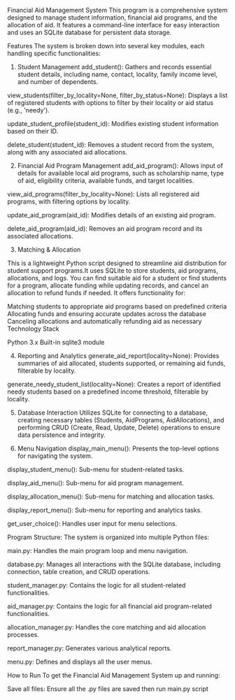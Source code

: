 Financial Aid Management System
This program is a comprehensive system designed to manage student information, financial aid programs, and the allocation of aid. It features a command-line interface for easy interaction and uses an SQLite database for persistent data storage.

Features
The system is broken down into several key modules, each handling specific functionalities:

1. Student Management
add_student(): Gathers and records essential student details, including name, contact, locality, family income level, and number of dependents.

view_students(filter_by_locality=None, filter_by_status=None): Displays a list of registered students with options to filter by their locality or aid status (e.g., 'needy').

update_student_profile(student_id): Modifies existing student information based on their ID.

delete_student(student_id): Removes a student record from the system, along with any associated aid allocations.

2. Financial Aid Program Management
add_aid_program(): Allows input of details for available local aid programs, such as scholarship name, type of aid, eligibility criteria, available funds, and target localities.

view_aid_programs(filter_by_locality=None): Lists all registered aid programs, with filtering options by locality.

update_aid_program(aid_id): Modifies details of an existing aid program.

delete_aid_program(aid_id): Removes an aid program record and its associated allocations.

3.  Matching & Allocation

This is a lightweight Python script designed to streamline aid distribution for student support programs.It uses SQLite to store students, aid programs, allocations, and logs. You can find suitable aid for a student or find students for a program, allocate funding while updating records, and cancel an allocation to refund funds if needed. It offers functionality for:

Matching students to appropriate aid programs based on predefined criteria
Allocating funds and ensuring accurate updates across the database
Canceling allocations and automatically refunding aid as necessary
Technology Stack

Python 3.x
Built-in sqlite3 module

4. Reporting and Analytics
generate_aid_report(locality=None): Provides summaries of aid allocated, students supported, or remaining aid funds, filterable by locality.

generate_needy_student_list(locality=None): Creates a report of identified needy students based on a predefined income threshold, filterable by locality.

5. Database Interaction
Utilizes SQLite for connecting to a database, creating necessary tables (Students, AidPrograms, AidAllocations), and performing CRUD (Create, Read, Update, Delete) operations to ensure data persistence and integrity.

6. Menu Navigation
display_main_menu(): Presents the top-level options for navigating the system.

display_student_menu(): Sub-menu for student-related tasks.

display_aid_menu(): Sub-menu for aid program management.

display_allocation_menu(): Sub-menu for matching and allocation tasks.

display_report_menu(): Sub-menu for reporting and analytics tasks.

get_user_choice(): Handles user input for menu selections.



Program Structure:
The system is organized into multiple Python files:

main.py: Handles the main program loop and menu navigation.

database.py: Manages all interactions with the SQLite database, including connection, table creation, and CRUD operations.

student_manager.py: Contains the logic for all student-related functionalities.

aid_manager.py: Contains the logic for all financial aid program-related functionalities.

allocation_manager.py: Handles the core matching and aid allocation processes.

report_manager.py: Generates various analytical reports.

menu.py: Defines and displays all the user menus.

How to Run
To get the Financial Aid Management System up and running:

Save all files: Ensure all the .py files are saved then run main.py script
